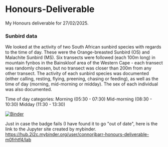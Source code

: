# Honours-Deliverable
My Honours deliverable for 27/02/2025. 

### Sunbird data
We looked at the activity of two South African sunbird species with regards to the time of day. These were the Orange-breasted Sunbird (OS) and Malachite Sunbird (MS). Six transects were followed (each 100m long) in mountain fynbos in the Bainskloof area of the Western Cape - each transect was randomly chosen, but no transect was closer than 200m from any other transect. 
The activity of each sunbird species was documented (either calling, resting, flying, preening, chasing or feeding), as well as the time of day (morning, mid-morning or midday). The sex of each individual was also documented.

Time of day categories:
Morning (05:30 - 07:30)
Mid-morning (08:30 - 10:30)
Midday (11:30 - 13:30)


[![Binder](https://mybinder.org/badge_logo.svg)](https://mybinder.org/v2/gh/ConnorJBarr/Honours-Deliverable/HEAD)

Just in case the badge fails (I have found it to go "out of date", here is the link to the Jupyter site created by mybinder.
https://hub.2i2c.mybinder.org/user/connorjbarr-honours-deliverable-m0frhtf4/lab
